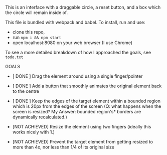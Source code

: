 
This is an interface with a draggable circle, a reset button, and a box which the circle will remain inside of. 

This file is bundled with webpack and babel.
To install, run and use:
- clone this repo,
- run ```npm i && npm start```
- open localhost:8080 on your web browser (I use Chrome)

To see a more detailed breakdown of how I approached the goals, see ```todo.txt```

GOALS
- [ DONE ] Drag the element around using a single finger/pointer
- [ DONE ] Add a button that smoothly animates the original element back to the centre
- [ DONE ] Keep the edges of the target element within a bounded region which is 20px from the edges of the screen (Q: what happens when the screen is resized? My Answer: bounded region's* borders are dynamically recalculated.)

- [NOT ACHIEVED] Resize the element using two fingers (ideally this works nicely with 1.)
- [NOT ACHIEVED] Prevent the target element from getting resized to more than 4x, nor less than 1/4 of its original size
